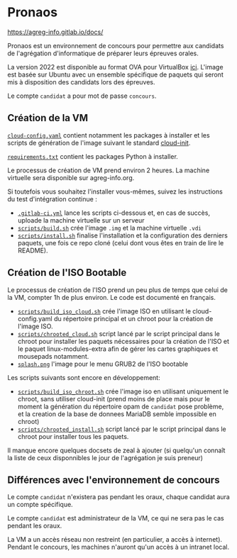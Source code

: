 # Pronaos

https://agreg-info.gitlab.io/docs/

Pronaos est un environnement de concours pour permettre aux candidats de l'agrégation d'informatique de préparer leurs épreuves orales.

La version 2022 est disponible au format OVA pour VirtualBox [ici](https://gitlab.com/agreg-info/clef-agreg/-/releases). L'image est basée sur Ubuntu avec un ensemble spécifique de paquets qui seront mis à disposition des candidats lors des épreuves.

Le compte `candidat` a pour mot de passe `concours`.

## Création de la VM

[`cloud-config.yaml`](cloud-config.yaml) contient notamment les packages à installer et les scripts de génération de l'image suivant le standard [cloud-init](https://cloudinit.readthedocs.io/en/latest/index.html).

[`requirements.txt`](requirements.txt) contient les packages Python à installer.

Le processus de création de VM prend environ 2 heures. La machine virtuelle sera disponible sur agreg-info.org.

Si toutefois vous souhaitez l'installer vous-mêmes, suivez les instructions du test d'intégration continue :

- [`.gitlab-ci.yml`](.gitlab-ci.yml) lance les scripts ci-dessous et, en cas de succès, uploade la machine virtuelle sur un serveur
- [`scripts/build.sh`](scripts/build.sh) crée l'image `.img` et la machine virtuelle `.vdi`
- [`scripts/install.sh`](scripts/install.sh) finalise l'installation et la configuration des derniers paquets, une fois ce repo cloné (celui dont vous êtes en train de lire le README).

## Création de l'ISO Bootable

Le processus de création de l'ISO prend un peu plus de temps que celui de la VM, compter 1h de plus environ. Le code est documenté en français.

- [`scripts/build_iso_cloud.sh`](scripts/build_iso_cloud.sh) crée l'image ISO en utilisant le cloud-config.yaml du répertoire principal et un chroot pour la création de l'image ISO.
- [`scripts/chrooted_cloud.sh`](scripts/chrooted_cloud.sh) script lancé par le script principal dans le chroot pour installer les paquets nécessaires pour la création de l'ISO et le paquet linux-modules-extra afin de gérer les cartes graphiques et mousepads notamment.
- [`splash.png`](splash.png) l'image pour le menu GRUB2 de l'ISO bootable

Les scripts suivants sont encore en développement:
- [`scripts/build_iso_chroot.sh`](scripts/build_iso_chroot.sh) crée l'image iso en utilisant uniquement le chroot, sans utiliser cloud-init (prend moins de place mais pour le moment la génération du répertoire opam de `candidat` pose problème, et la creation de la base de donnees MariaDB semble impossible en chroot)
- [`scripts/chrooted_install.sh`](scripts/chrooted_install.sh) script lancé par le script principal dans le chroot pour installer tous les paquets.

Il manque encore quelques docsets de zeal à ajouter (si quelqu'un connaît la liste de ceux disponnibles le jour de l'agrégation je suis preneur)

## Différences avec l'environnement de concours

Le compte `candidat` n'existera pas pendant les oraux, chaque candidat aura un compte spécifique.

Le compte `candidat` est administrateur de la VM, ce qui ne sera pas le cas pendant les oraux.

La VM a un accès réseau non restreint (en particulier, a accès à internet). Pendant le concours, les machines n'auront qu'un accès à un intranet local.
